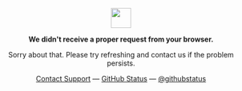 <p align="center">
	<img width="40" src="https://github.githubassets.com/images/mona-loading-default.gif">
<p align="center"><strong>We didn't receive a proper request from your browser.</strong></p>

<p align="center">Sorry about that. Please try refreshing and contact us if the problem persists.</p>

<p align="center">
	<a href="https://support.github.com">Contact Support</a> —
	<a href="https://www.githubstatus.com">GitHub Status</a> —
	<a href="https://x.com/githubstatus">@githubstatus</a>
</p>

</p>

<!--
    hi ;]
    inspired from https://github.com/cipherwithadot/cipherwithadot/blob/main/README.MD
-->

